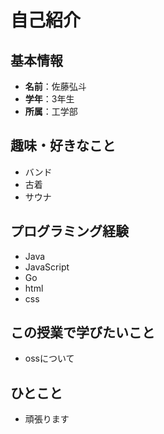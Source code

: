 # 自己紹介

## 基本情報
- **名前**：佐藤弘斗
- **学年**：3年生
- **所属**：工学部

## 趣味・好きなこと
- バンド
- 古着
- サウナ

## プログラミング経験
- Java
- JavaScript
- Go
- html
- css


## この授業で学びたいこと
- ossについて

## ひとこと
- 頑張ります
